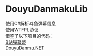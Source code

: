 # DouyuDanmakuLib
使用C#解析斗鱼弹幕信息  
使用WTFPL协议  
借鉴了以下项目的代码：  
[B站彈幕姬](https://github.com/copyliu/bililive_dm)  
[DouyuDanmu.NET](https://github.com/jyfcrw/DouyuDanmu.NET)
